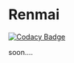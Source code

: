 # Renmai

[![Codacy Badge](https://app.codacy.com/project/badge/Grade/d650298951f04ffe857d4dae609ebec2)](https://app.codacy.com?utm_source=gh&utm_medium=referral&utm_content=&utm_campaign=Badge_grade)

soon....
